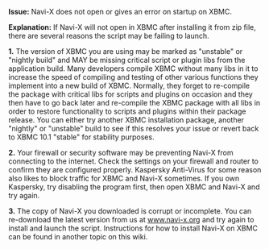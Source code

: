 **Issue:** Navi-X does not open or gives an error on startup on XBMC.

**Explanation:** If Navi-X will not open in XBMC after installing it from zip file, there are several reasons the script may be failing to launch.

**1.** The version of XBMC you are using may be marked as "unstable" or "nightly build" and MAY be missing critical script or plugin libs from the application build. Many developers compile XBMC without many libs in it to increase the speed of compiling and testing of other various functions they implement into a new build of XBMC. Normally, they forget to re-compile the package with critical libs for scripts and plugins on occasion and they then have to go back later and re-compile the XBMC package with all libs in order to restore functionality to scripts and plugins within their package release. You can either try another XBMC installation package, another "nightly" or "unstable" build to see if this resolves your issue or revert back to XBMC 10.1 "stable" for stability purposes.

**2.** Your firewall or security software may be preventing Navi-X from connecting to the internet. Check the settings on your firewall and router to confirm they are configured properly. Kaspersky Anti-Virus for some reason also likes to block traffic for XBMC and Navi-X sometimes. If you own Kaspersky, try disabling the program first, then open XBMC and Navi-X and try again.

**3.** The copy of Navi-X you downloaded is corrupt or incomplete. You can re-download the latest version from us at www.navi-x.org and try again to install and launch the script. Instructions for how to install Navi-X on XBMC can be found in another topic on this wiki.